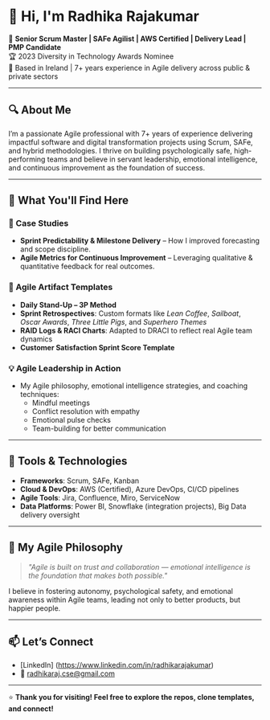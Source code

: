 # 👋 Hi, I'm Radhika Rajakumar

🎯 **Senior Scrum Master | SAFe Agilist | AWS Certified | Delivery Lead | PMP Candidate**  
🏆 2023 Diversity in Technology Awards Nominee  
📍 Based in Ireland | 7+ years experience in Agile delivery across public & private sectors  

---

## 🔍 About Me

I’m a passionate Agile professional with 7+ years of experience delivering impactful software and digital transformation projects using Scrum, SAFe, and hybrid methodologies. I thrive on building psychologically safe, high-performing teams and believe in servant leadership, emotional intelligence, and continuous improvement as the foundation of success.

---

## 📂 What You'll Find Here

### 📘 Case Studies
- **Sprint Predictability & Milestone Delivery** – How I improved forecasting and scope discipline.
- **Agile Metrics for Continuous Improvement** – Leveraging qualitative & quantitative feedback for real outcomes.

### 🧰 Agile Artifact Templates
- **Daily Stand-Up – 3P Method**
- **Sprint Retrospectives**: Custom formats like *Lean Coffee*, *Sailboat*, *Oscar Awards*, *Three Little Pigs*, and *Superhero Themes*
- **RAID Logs & RACI Charts**: Adapted to DRACI to reflect real Agile team dynamics
- **Customer Satisfaction Sprint Score Template**

### 💡 Agile Leadership in Action
- My Agile philosophy, emotional intelligence strategies, and coaching techniques:
  - Mindful meetings
  - Conflict resolution with empathy
  - Emotional pulse checks
  - Team-building for better communication

---

## 🚀 Tools & Technologies
- **Frameworks**: Scrum, SAFe, Kanban
- **Cloud & DevOps**: AWS (Certified), Azure DevOps, CI/CD pipelines
- **Agile Tools**: Jira, Confluence, Miro, ServiceNow
- **Data Platforms**: Power BI, Snowflake (integration projects), Big Data delivery oversight

---

## 🧠 My Agile Philosophy
> *"Agile is built on trust and collaboration — emotional intelligence is the foundation that makes both possible."*

I believe in fostering autonomy, psychological safety, and emotional awareness within Agile teams, leading not only to better products, but happier people.

---

## 📫 Let’s Connect
-  [LinkedIn]  (https://www.linkedin.com/in/radhikarajakumar) 
- 📧 radhikaraj.cse@gmail.com

---

⭐ **Thank you for visiting! Feel free to explore the repos, clone templates, and connect!**
